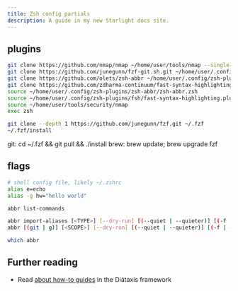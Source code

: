 ```yaml
---
title: Zsh config partials
description: A guide in my new Starlight docs site.
---
```


## plugins

```sh
git clone https://github.com/nmap/nmap ~/home/user/tools/nmap --single-branch --branch <main> --depth 1
git clone https://github.com/junegunn/fzf-git.sh.git ~/home/user/.config/fzf-git --single-branch --branch <main> --depth 1
git clone https://github.com/olets/zsh-abbr ~/home/user/.config/zsh-plugins/zsh-abbr --single-branch --branch <main> --depth 1
git clone https://github.com/zdharma-continuum/fast-syntax-highlighting ~/home/user/.config/zsh-plugins/fsh --single-branch --branch <main> --depth 1
source ~/home/user/.config/zsh-plugins/zsh-abbr/zsh-abbr.zsh
source ~/home/user/.config/zsh-plugins/fsh/fast-syntax-highlighting.plugin.zsh
source ~/home/user/tools/security/nmap
exec zsh

git clone --depth 1 https://github.com/junegunn/fzf.git ~/.fzf
~/.fzf/install
```

git: cd ~/.fzf && git pull && ./install
brew: brew update; brew upgrade fzf

## flags

```sh
# shell config file, likely ~/.zshrc
alias e=echo
alias -g hw="hello world"

abbr list-commands

abbr import-aliases [<TYPE>] [--dry-run] [(--quiet | --quieter)] [(-f | --force)]
abbr [(git | g)] [<SCOPE>] [--dry-run] [(--quiet | --quieter)] [(-f | --force)] ABBREVIATION=EXPANSION

which abbr


```

## Further reading

- Read [about how-to guides](https://diataxis.fr/how-to-guides/) in the Diátaxis framework
